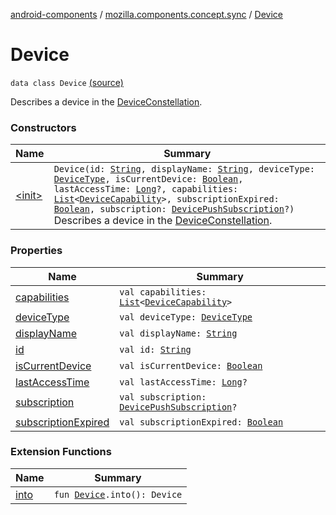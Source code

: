[android-components](../../index.md) / [mozilla.components.concept.sync](../index.md) / [Device](./index.md)

# Device

`data class Device` [(source)](https://github.com/mozilla-mobile/android-components/blob/master/components/concept/sync/src/main/java/mozilla/components/concept/sync/Devices.kt#L141)

Describes a device in the [DeviceConstellation](../-device-constellation/index.md).

### Constructors

| Name | Summary |
|---|---|
| [&lt;init&gt;](-init-.md) | `Device(id: `[`String`](https://kotlinlang.org/api/latest/jvm/stdlib/kotlin/-string/index.html)`, displayName: `[`String`](https://kotlinlang.org/api/latest/jvm/stdlib/kotlin/-string/index.html)`, deviceType: `[`DeviceType`](../-device-type/index.md)`, isCurrentDevice: `[`Boolean`](https://kotlinlang.org/api/latest/jvm/stdlib/kotlin/-boolean/index.html)`, lastAccessTime: `[`Long`](https://kotlinlang.org/api/latest/jvm/stdlib/kotlin/-long/index.html)`?, capabilities: `[`List`](https://kotlinlang.org/api/latest/jvm/stdlib/kotlin.collections/-list/index.html)`<`[`DeviceCapability`](../-device-capability/index.md)`>, subscriptionExpired: `[`Boolean`](https://kotlinlang.org/api/latest/jvm/stdlib/kotlin/-boolean/index.html)`, subscription: `[`DevicePushSubscription`](../-device-push-subscription/index.md)`?)`<br>Describes a device in the [DeviceConstellation](../-device-constellation/index.md). |

### Properties

| Name | Summary |
|---|---|
| [capabilities](capabilities.md) | `val capabilities: `[`List`](https://kotlinlang.org/api/latest/jvm/stdlib/kotlin.collections/-list/index.html)`<`[`DeviceCapability`](../-device-capability/index.md)`>` |
| [deviceType](device-type.md) | `val deviceType: `[`DeviceType`](../-device-type/index.md) |
| [displayName](display-name.md) | `val displayName: `[`String`](https://kotlinlang.org/api/latest/jvm/stdlib/kotlin/-string/index.html) |
| [id](id.md) | `val id: `[`String`](https://kotlinlang.org/api/latest/jvm/stdlib/kotlin/-string/index.html) |
| [isCurrentDevice](is-current-device.md) | `val isCurrentDevice: `[`Boolean`](https://kotlinlang.org/api/latest/jvm/stdlib/kotlin/-boolean/index.html) |
| [lastAccessTime](last-access-time.md) | `val lastAccessTime: `[`Long`](https://kotlinlang.org/api/latest/jvm/stdlib/kotlin/-long/index.html)`?` |
| [subscription](subscription.md) | `val subscription: `[`DevicePushSubscription`](../-device-push-subscription/index.md)`?` |
| [subscriptionExpired](subscription-expired.md) | `val subscriptionExpired: `[`Boolean`](https://kotlinlang.org/api/latest/jvm/stdlib/kotlin/-boolean/index.html) |

### Extension Functions

| Name | Summary |
|---|---|
| [into](../../mozilla.components.service.fxa/into.md) | `fun `[`Device`](./index.md)`.into(): Device` |
